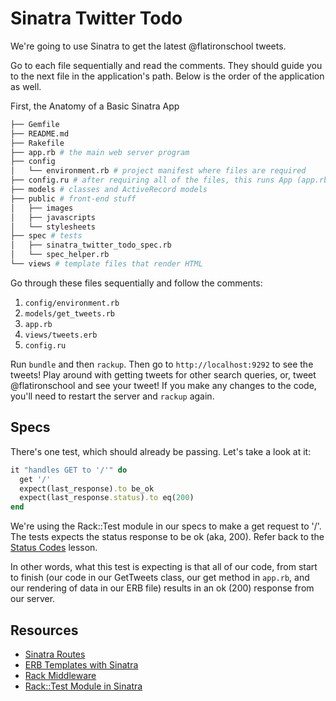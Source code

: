 

# Sinatra Twitter Todo

We're going to use Sinatra to get the latest @flatironschool tweets.

Go to each file sequentially and read the comments. They should guide you to the next file in the application's path. Below is the order of the application as well.

First, the Anatomy of a Basic Sinatra App

```bash
├── Gemfile
├── README.md
├── Rakefile
├── app.rb # the main web server program
├── config
│   └── environment.rb # project manifest where files are required
├── config.ru # after requiring all of the files, this runs App (app.rb)
├── models # classes and ActiveRecord models
├── public # front-end stuff
│   ├── images
│   ├── javascripts
│   └── stylesheets
├── spec # tests
│   ├── sinatra_twitter_todo_spec.rb
│   └── spec_helper.rb
└── views # template files that render HTML
```

Go through these files sequentially and follow the comments:

1. `config/environment.rb`
2. `models/get_tweets.rb`
3. `app.rb`
4. `views/tweets.erb`
5. `config.ru`

Run `bundle` and then `rackup`. Then go to `http://localhost:9292` to see the tweets! Play around with getting tweets for other search queries, or, tweet @flatironschool and see your tweet! If you make any changes to the code, you'll need to restart the server and `rackup` again.

## Specs

There's one test, which should already be passing. Let's take a look at it:

```ruby
it "handles GET to '/'" do 
  get '/'
  expect(last_response).to be_ok
  expect(last_response.status).to eq(200)
end
```

We're using the Rack::Test module in our specs to make a get request to '/'. The tests expects the status response to be ok (aka, 200). Refer back to the [Status Codes](http://learn.flatironschool.com/admin/lessons/122) lesson.

In other words, what this test is expecting is that all of our code, from start to finish (our code in our GetTweets class, our get method in `app.rb`, and our rendering of data in our ERB file) results in an ok (200) response from our server.

## Resources

* [Sinatra Routes](http://www.sinatrarb.com/intro.html#Routes)
* [ERB Templates with Sinatra](http://www.sinatrarb.com/intro.html#Views%20/%20Templates)
* [Rack Middleware](http://www.sinatrarb.com/intro.html#Rack%20Middleware)
* [Rack::Test Module in Sinatra](http://www.sinatrarb.com/intro.html#Testing)
